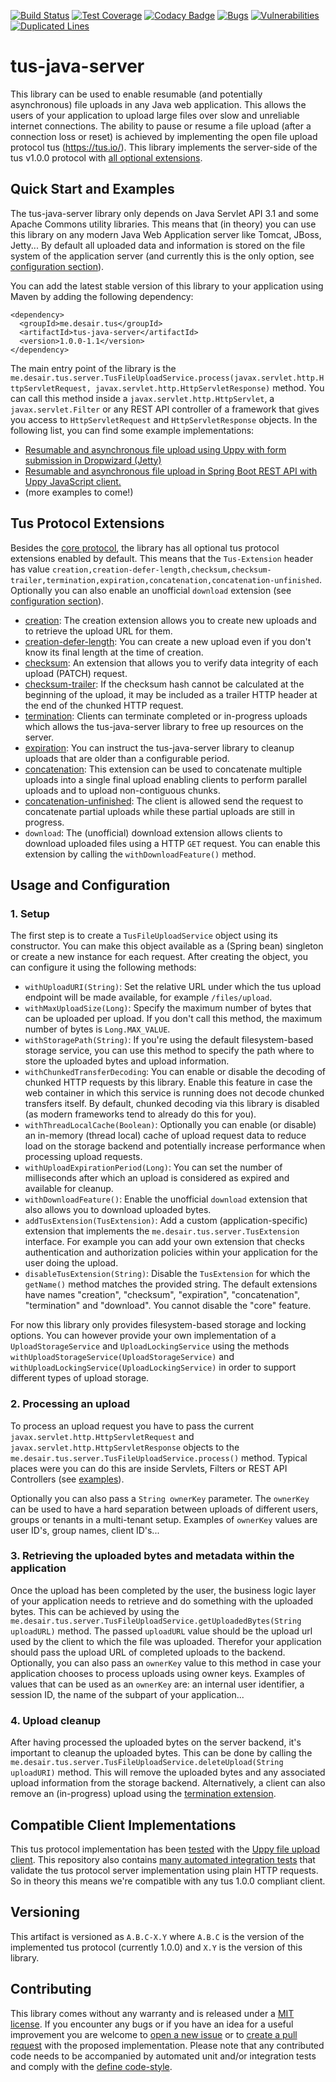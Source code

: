[![Build Status](https://travis-ci.org/tomdesair/tus-java-server.svg?branch=master)](https://travis-ci.org/tomdesair/tus-java-server) [![Test Coverage](https://coveralls.io/repos/github/tomdesair/tus-java-server/badge.svg)](https://coveralls.io/github/tomdesair/tus-java-server) [![Codacy Badge](https://api.codacy.com/project/badge/Grade/d57e97c51d76419498fa69dd25e2bcee)](https://www.codacy.com/app/tom.desair/tus-java-server?utm_source=github.com&amp;utm_medium=referral&amp;utm_content=tomdesair/tus-java-server&amp;utm_campaign=Badge_Grade) [![Bugs](https://sonarcloud.io/api/project_badges/measure?project=me.desair.tus%3Atus-java-server&metric=bugs)](https://sonarcloud.io/dashboard?id=me.desair.tus%3Atus-java-server) [![Vulnerabilities](https://sonarcloud.io/api/project_badges/measure?project=me.desair.tus%3Atus-java-server&metric=vulnerabilities)](https://sonarcloud.io/dashboard?id=me.desair.tus%3Atus-java-server) [![Duplicated Lines](https://sonarcloud.io/api/project_badges/measure?project=me.desair.tus%3Atus-java-server&metric=duplicated_lines_density)](https://sonarcloud.io/dashboard?id=me.desair.tus%3Atus-java-server)

# tus-java-server
This library can be used to enable resumable (and potentially asynchronous) file uploads in any Java web application. This allows the users of your application to upload large files over slow and unreliable internet connections. The ability to pause or resume a file upload (after a connection loss or reset) is achieved by implementing the open file upload protocol tus (https://tus.io/). This library implements the server-side of the tus v1.0.0 protocol with [all optional extensions](#tus-protocol-extensions).

## Quick Start and Examples
The tus-java-server library only depends on Java Servlet API 3.1 and some Apache Commons utility libraries. This means that (in theory) you can use this library on any modern Java Web Application server like Tomcat, JBoss, Jetty... By default all uploaded data and information is stored on the file system of the application server (and currently this is the only option, see [configuration section](#usage-and-configuration)).

You can add the latest stable version of this library to your application using Maven by adding the following dependency:

    <dependency>
      <groupId>me.desair.tus</groupId>
      <artifactId>tus-java-server</artifactId>
      <version>1.0.0-1.1</version>
    </dependency>

The main entry point of the library is the `me.desair.tus.server.TusFileUploadService.process(javax.servlet.http.HttpServletRequest, javax.servlet.http.HttpServletResponse)` method. You can call this method inside a `javax.servlet.http.HttpServlet`, a `javax.servlet.Filter` or any REST API controller of a framework that gives you access to `HttpServletRequest` and `HttpServletResponse` objects. In the following list, you can find some example implementations:

* [Resumable and asynchronous file upload using Uppy with form submission in Dropwizard (Jetty)](https://github.com/tomdesair/tus-java-server-dropwizard-demo)
* [Resumable and asynchronous file upload in Spring Boot REST API with Uppy JavaScript client.](https://github.com/tomdesair/tus-java-server-spring-demo)
* (more examples to come!)

## Tus Protocol Extensions
Besides the [core protocol](https://tus.io/protocols/resumable-upload.html#core-protocol), the library has all optional tus protocol extensions enabled by default. This means that the `Tus-Extension` header has value `creation,creation-defer-length,checksum,checksum-trailer,termination,expiration,concatenation,concatenation-unfinished`. Optionally you can also enable an unofficial `download` extension (see [configuration section](#usage-and-configuration)).

* [creation](https://tus.io/protocols/resumable-upload.html#creation): The creation extension allows you to create new uploads and to retrieve the upload URL for them.
* [creation-defer-length](https://tus.io/protocols/resumable-upload.html#post): You can create a new upload even if you don't know its final length at the time of creation.
* [checksum](https://tus.io/protocols/resumable-upload.html#checksum): An extension that allows you to verify data integrity of each upload (PATCH) request.
* [checksum-trailer](https://tus.io/protocols/resumable-upload.html#checksum): If the checksum hash cannot be calculated at the beginning of the upload, it may be included as a trailer HTTP header at the end of the chunked HTTP request.
* [termination](https://tus.io/protocols/resumable-upload.html#termination): Clients can terminate completed or in-progress uploads which allows the tus-java-server library to free up resources on the server.
* [expiration](https://tus.io/protocols/resumable-upload.html#expiration): You can instruct the tus-java-server library to cleanup uploads that are older than a configurable period.
* [concatenation](https://tus.io/protocols/resumable-upload.html#concatenation): This extension can be used to concatenate multiple uploads into a single final upload enabling clients to perform parallel uploads and to upload non-contiguous chunks.
* [concatenation-unfinished](https://tus.io/protocols/resumable-upload.html#concatenation): The client is allowed send the request to concatenate partial uploads while these partial uploads are still in progress.
* `download`: The (unofficial) download extension allows clients to download uploaded files using a HTTP `GET` request. You can enable this extension by calling the `withDownloadFeature()` method.

## Usage and Configuration

### 1. Setup
The first step is to create a `TusFileUploadService` object using its constructor. You can make this object available as a (Spring bean) singleton or create a new instance for each request. After creating the object, you can configure it using the following methods:

* `withUploadURI(String)`: Set the relative URL under which the tus upload endpoint will be made available, for example `/files/upload`.
* `withMaxUploadSize(Long)`: Specify the maximum number of bytes that can be uploaded per upload. If you don't call this method, the maximum number of bytes is `Long.MAX_VALUE`.
* `withStoragePath(String)`: If you're using the default filesystem-based storage service, you can use this method to specify the path where to store the uploaded bytes and upload information.
* `withChunkedTransferDecoding`: You can enable or disable the decoding of chunked HTTP requests by this library. Enable this feature in case the web container in which this service is running does not decode chunked transfers itself. By default, chunked decoding via this library is disabled (as modern frameworks tend to already do this for you).
* `withThreadLocalCache(Boolean)`: Optionally you can enable (or disable) an in-memory (thread local) cache of upload request data to reduce load on the storage backend and potentially increase performance when processing upload requests.
* `withUploadExpirationPeriod(Long)`: You can set the number of milliseconds after which an upload is considered as expired and available for cleanup.
* `withDownloadFeature()`: Enable the unofficial `download` extension that also allows you to download uploaded bytes.
* `addTusExtension(TusExtension)`: Add a custom (application-specific) extension that implements the `me.desair.tus.server.TusExtension` interface. For example you can add your own extension that checks authentication and authorization policies within your application for the user doing the upload.
* `disableTusExtension(String)`: Disable the `TusExtension` for which the `getName()` method matches the provided string. The default extensions have names "creation", "checksum", "expiration", "concatenation", "termination" and "download". You cannot disable the "core" feature.


For now this library only provides filesystem-based storage and locking options. You can however provide your own implementation of a `UploadStorageService` and `UploadLockingService` using the methods `withUploadStorageService(UploadStorageService)` and `withUploadLockingService(UploadLockingService)` in order to support different types of upload storage.

### 2. Processing an upload
To process an upload request you have to pass the current `javax.servlet.http.HttpServletRequest` and `javax.servlet.http.HttpServletResponse` objects to the `me.desair.tus.server.TusFileUploadService.process()` method. Typical places were you can do this are inside Servlets, Filters or REST API Controllers (see [examples](#quick-start-and-examples)).

Optionally you can also pass a `String ownerKey` parameter. The `ownerKey` can be used to have a hard separation between uploads of different users, groups or tenants in a multi-tenant setup. Examples of `ownerKey` values are user ID's, group names, client ID's...

### 3. Retrieving the uploaded bytes and metadata within the application
Once the upload has been completed by the user, the business logic layer of your application needs to retrieve and do something with the uploaded bytes. This can be achieved by using the `me.desair.tus.server.TusFileUploadService.getUploadedBytes(String uploadURL)` method. The passed `uploadURL` value should be the upload url used by the client to which the file was uploaded. Therefor your application should pass the upload URL of completed uploads to the backend. Optionally, you can also pass an `ownerKey` value to this method in case your application chooses to process uploads using owner keys. Examples of values that can be used as an `ownerKey` are: an internal user identifier, a session ID, the name of the subpart of your application...

### 4. Upload cleanup
After having processed the uploaded bytes on the server backend, it's important to cleanup the uploaded bytes. This can be done by calling the `me.desair.tus.server.TusFileUploadService.deleteUpload(String uploadURI)` method. This will remove the uploaded bytes and any associated upload information from the storage backend. Alternatively, a client can also remove an (in-progress) upload using the [termination extension](https://tus.io/protocols/resumable-upload.html#termination). 

## Compatible Client Implementations
This tus protocol implementation has been [tested](https://github.com/tomdesair/tus-java-server-spring-demo) with the [Uppy file upload client](https://uppy.io/). This repository also contains [many automated integration tests](https://github.com/tomdesair/tus-java-server/blob/master/src/test/java/me/desair/tus/server/ITTusFileUploadService.java) that validate the tus protocol server implementation using plain HTTP requests. So in theory this means we're compatible with any tus 1.0.0 compliant client.

## Versioning
This artifact is versioned as `A.B.C-X.Y` where `A.B.C` is the version of the implemented tus protocol (currently 1.0.0) and `X.Y` is the version of this library. 

## Contributing
This library comes without any warranty and is released under a [MIT license](https://github.com/tomdesair/tus-java-server/blob/master/LICENSE). If you encounter any bugs or if you have an idea for a useful improvement you are welcome to [open a new issue](https://github.com/tomdesair/tus-java-server/issues) or to [create a pull request](https://github.com/tomdesair/tus-java-server/pulls) with the proposed implementation. Please note that any contributed code needs to be accompanied by automated unit and/or integration tests and comply with the [define code-style](https://github.com/tomdesair/tus-java-server/blob/master/checkstyle.xml).
